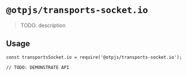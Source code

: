 # `@otpjs/transports-socket.io`

> TODO: description

## Usage

```
const transportsSocket.io = require('@otpjs/transports-socket.io');

// TODO: DEMONSTRATE API
```
